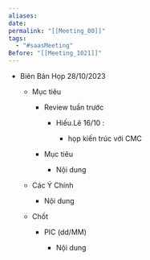 ```yaml
---
aliases: 
date: 
permalink: "[[Meeting_00]]"
tags:
  - "#saasMeeting"
Before: "[[Meeting_1021]]"
---
```

- Biên Bản Họp 28/10/2023
    
    - Mục tiêu
        
        - Review tuần trước
            
            - Hiếu.Lê 16/10 :
                
                - họp kiến trúc với CMC
                    
        - Mục tiêu
            
            - Nội dung
                
    - Các Ý Chính
        
        - Nội dung
            
    - Chốt
        
        - PIC (dd/MM)
            
            - Nội dung